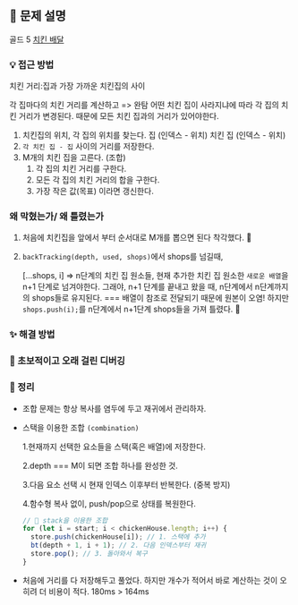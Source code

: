 ## 📌 문제 설명

골드 5
[치킨 배달](https://www.acmicpc.net/problem/15686)

### 💡 접근 방법

치킨 거리:집과 가장 가까운 치킨집의 사이

각 집마다의 치킨 거리를 계산하고 => 완탐
어떤 치킨 집이 사라지냐에 따라 각 집의 치킨 거리가 변경된다. 때문에 모든 치킨 집과의 거리가 있어야한다.

1. 치킨집의 위치, 각 집의 위치를 찾는다.
   집 (인덱스 - 위치)
   치킨 집 (인덱스 - 위치)
2. `각 치킨 집 - 집` 사이의 거리를 저장한다.
3. M개의 치킨 집을 고른다. (조합)
   1. 각 집의 치킨 거리를 구한다.
   2. 모든 각 집의 치킨 거리의 합을 구한다.
   3. 가장 작은 값(목표) 이라면 갱신한다.

### 왜 막혔는가/ 왜 틀렸는가

1. 처음에 치킨집을 앞에서 부터 순서대로 M개를 뽑으면 된다 착각했다. 👹
2. `backTracking(depth, used, shops)`에서 shops를 넘길때,

   [...shops, i] => n단계의 치킨 집 원소들, 현재 추가한 치킨 집 원소한 `새로운 배열`을 n+1 단계로 넘겨야한다.
   그래야, n+1 단계를 끝내고 왔을 때, n단계에서 n단계까지의 shops들로 유지된다.
   === 배열이 참조로 전달되기 때문에 원본이 오염!
   하지만 `shops.push(i);`를 n단계에서 n+1단계 shops들을 가져 틀렸다. 👹

### ✨ 해결 방법

### 🚨 초보적이고 오래 걸린 디버깅

### 📌 정리

- 조합 문제는 항상 복사를 염두에 두고 재귀에서 관리하자.

- 스택을 이용한 조합 `(combination)`

  1.현재까지 선택한 요소들을 스택(혹은 배열)에 저장한다.

  2.depth === M이 되면 조합 하나를 완성한 것.

  3.다음 요소 선택 시 현재 인덱스 이후부터 반복한다. (중복 방지)

  4.함수형 복사 없이, push/pop으로 상태를 복원한다.

  ```js
  // 📌 stack을 이용한 조합
  for (let i = start; i < chickenHouse.length; i++) {
    store.push(chickenHouse[i]); // 1. 스택에 추가
    bt(depth + 1, i + 1); // 2. 다음 인덱스부터 재귀
    store.pop(); // 3. 돌아와서 복구
  }
  ```

- 처음에 거리를 다 저장해두고 풀었다. 하지만 개수가 적어서 바로 계산하는 것이 오히려 더 비용이 적다.
  180ms > 164ms

